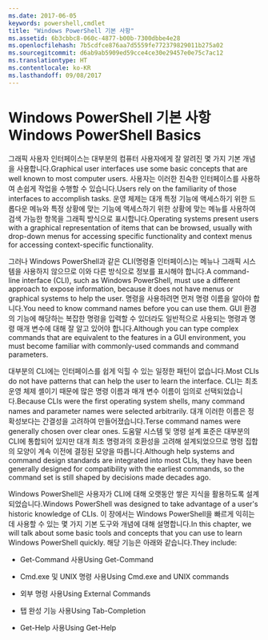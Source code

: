 ```yaml
---
ms.date: 2017-06-05
keywords: powershell,cmdlet
title: "Windows PowerShell 기본 사항"
ms.assetid: 6b3cbbc8-060c-4877-b00b-7300dbbe4e28
ms.openlocfilehash: 7b5cdfce876aa7d5559fe772379829011b275a02
ms.sourcegitcommit: d6ab9ab5909ed59cce4ce30e29457e0e75c7ac12
ms.translationtype: HT
ms.contentlocale: ko-KR
ms.lasthandoff: 09/08/2017
---
```

# <a name="windows-powershell-basics"></a><span data-ttu-id="cc168-103">Windows PowerShell 기본 사항</span><span class="sxs-lookup"><span data-stu-id="cc168-103">Windows PowerShell Basics</span></span>
<span data-ttu-id="cc168-104">그래픽 사용자 인터페이스는 대부분의 컴퓨터 사용자에게 잘 알려진 몇 가지 기본 개념을 사용합니다.</span><span class="sxs-lookup"><span data-stu-id="cc168-104">Graphical user interfaces use some basic concepts that are well known to most computer users.</span></span> <span data-ttu-id="cc168-105">사용자는 이러한 친숙한 인터페이스를 사용하여 손쉽게 작업을 수행할 수 있습니다.</span><span class="sxs-lookup"><span data-stu-id="cc168-105">Users rely on the familiarity of those interfaces to accomplish tasks.</span></span> <span data-ttu-id="cc168-106">운영 체제는 대개 특정 기능에 액세스하기 위한 드롭다운 메뉴와 특정 상황에 맞는 기능에 액세스하기 위한 상황에 맞는 메뉴를 사용하여 검색 가능한 항목을 그래픽 방식으로 표시합니다.</span><span class="sxs-lookup"><span data-stu-id="cc168-106">Operating systems present users with a graphical representation of items that can be browsed, usually with drop-down menus for accessing specific functionality and context menus for accessing context-specific functionality.</span></span>

<span data-ttu-id="cc168-107">그러나 Windows PowerShell과 같은 CLI(명령줄 인터페이스)는 메뉴나 그래픽 시스템을 사용하지 않으므로 이와 다른 방식으로 정보를 표시해야 합니다.</span><span class="sxs-lookup"><span data-stu-id="cc168-107">A command-line interface (CLI), such as Windows PowerShell, must use a different approach to expose information, because it does not have menus or graphical systems to help the user.</span></span> <span data-ttu-id="cc168-108">명령을 사용하려면 먼저 명령 이름을 알아야 합니다.</span><span class="sxs-lookup"><span data-stu-id="cc168-108">You need to know command names before you can use them.</span></span> <span data-ttu-id="cc168-109">GUI 환경의 기능에 해당하는 복잡한 명령을 입력할 수 있더라도 일반적으로 사용되는 명령과 명령 매개 변수에 대해 잘 알고 있어야 합니다.</span><span class="sxs-lookup"><span data-stu-id="cc168-109">Although you can type complex commands that are equivalent to the features in a GUI environment, you must become familiar with commonly-used commands and command parameters.</span></span>

<span data-ttu-id="cc168-110">대부분의 CLI에는 인터페이스를 쉽게 익힐 수 있는 일정한 패턴이 없습니다.</span><span class="sxs-lookup"><span data-stu-id="cc168-110">Most CLIs do not have patterns that can help the user to learn the interface.</span></span> <span data-ttu-id="cc168-111">CLI는 최초 운영 체제 셸이기 때문에 많은 명령 이름과 매개 변수 이름이 임의로 선택되었습니다.</span><span class="sxs-lookup"><span data-stu-id="cc168-111">Because CLIs were the first operating system shells, many command names and parameter names were selected arbitrarily.</span></span> <span data-ttu-id="cc168-112">대개 이러한 이름은 정확성보다는 간결성을 고려하여 만들어졌습니다.</span><span class="sxs-lookup"><span data-stu-id="cc168-112">Terse command names were generally chosen over clear ones.</span></span> <span data-ttu-id="cc168-113">도움말 시스템 및 명령 설계 표준은 대부분의 CLI에 통합되어 있지만 대개 최초 명령과의 호환성을 고려해 설계되었으므로 명령 집합의 모양이 계속 이전에 결정된 모양을 따릅니다.</span><span class="sxs-lookup"><span data-stu-id="cc168-113">Although help systems and command design standards are integrated into most CLIs, they have been generally designed for compatibility with the earliest commands, so the command set is still shaped by decisions made decades ago.</span></span>

<span data-ttu-id="cc168-114">Windows PowerShell은 사용자가 CLI에 대해 오랫동안 쌓은 지식을 활용하도록 설계되었습니다.</span><span class="sxs-lookup"><span data-stu-id="cc168-114">Windows PowerShell was designed to take advantage of a user's historic knowledge of CLIs.</span></span> <span data-ttu-id="cc168-115">이 장에서는 Windows PowerShell을 빠르게 익히는 데 사용할 수 있는 몇 가지 기본 도구와 개념에 대해 설명합니다.</span><span class="sxs-lookup"><span data-stu-id="cc168-115">In this chapter, we will talk about some basic tools and concepts that you can use to learn Windows PowerShell quickly.</span></span> <span data-ttu-id="cc168-116">해당 기능은 아래와 같습니다.</span><span class="sxs-lookup"><span data-stu-id="cc168-116">They include:</span></span>

- <span data-ttu-id="cc168-117">Get-Command 사용</span><span class="sxs-lookup"><span data-stu-id="cc168-117">Using Get-Command</span></span>

- <span data-ttu-id="cc168-118">Cmd.exe 및 UNIX 명령 사용</span><span class="sxs-lookup"><span data-stu-id="cc168-118">Using Cmd.exe and UNIX commands</span></span>

- <span data-ttu-id="cc168-119">외부 명령 사용</span><span class="sxs-lookup"><span data-stu-id="cc168-119">Using External Commands</span></span>

- <span data-ttu-id="cc168-120">탭 완성 기능 사용</span><span class="sxs-lookup"><span data-stu-id="cc168-120">Using Tab-Completion</span></span>

- <span data-ttu-id="cc168-121">Get-Help 사용</span><span class="sxs-lookup"><span data-stu-id="cc168-121">Using Get-Help</span></span>

